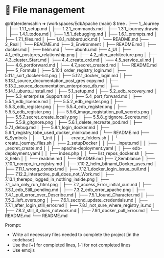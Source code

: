 # 📁 File management


@rifaterdemsahin ➜ /workspaces/EdbApache (main) $ tree
.
├── 1_Journey
│   ├── 1.1.1_setup.md
│   ├── 1.2.1_commands.md
│   ├── 1.3.1_journey.drawio
│   ├── 1.4.1_todos.md
│   ├── 1.5.1_debugging.md
│   ├── 1.6.1_prompts.md
│   ├── 1.7.1_files.md
│   ├── 1.8.1_rubberduck.md
│   └── README.md
├── 2_Real
│   └── README.md
├── 3_Environment
│   ├── README.md
│   ├── docker.md
│   ├── helm.md
│   └── ubuntu.md
├── 4_UI
│   ├── 4.1_edb_postgres_relationship.png
│   ├── 4.2_ntier_architecture.png
│   ├── 4.3_cluster_Start.md
│   ├── 4.4_create_crd.md
│   ├── 4.5_service_ui.md
│   ├── 4.6_portforward.md
│   ├── 4.7_secret_created.md
│   └── README.md
├── 5_Formula
│   ├── 5.10.1_order_registry_login.md
│   ├── 5.11.1_sort_docker-list.png
│   ├── 5.12.1_docker_login.md
│   ├── 5.13.1_source_documentation_post_gres copy.md
│   ├── 5.13.2_source_documentation_enterpriose_db.md
│   ├── 5.14.1_ubuntu_install.md
│   ├── 5.1_setup.md
│   ├── 5.2_edb_recovery.md
│   ├── 5.3_enterprise_Support.md
│   ├── 5.4_port_forward.md
│   ├── 5.5.1_edb_licence.md
│   ├── 5.5.2_edb_register.png
│   ├── 5.5.3_edb_register.png
│   ├── 5.5.4_edb_register.png
│   ├── 5.5.5_edb_register.png
│   ├── 5.5.6_image_registation_pull_secrets.png
│   ├── 5.5.7_secret_create_locally.png
│   ├── 5.5.8_gitignore_Secrets.md
│   ├── 5.5.9_gitgnore.png
│   ├── 5.6.1_delete_recreate_pod.md
│   ├── 5.7.1_debug.md
│   ├── 5.8.1_login_docker.md
│   ├── 5.9.1_registry_tobe_used_docker_minikube.md
│   └── README.md
├── 6_Symbols
│   ├── 1_init
│   │   ├── create_folders.sh
│   │   └── create_journey_files.sh
│   ├── 2_setupDocker
│   │   ├── _inputs.md
│   │   ├── _secret_create.md
│   │   ├── apache-deployment.yaml
│   │   ├── edb-deployment.yaml
│   │   ├── index.php
│   │   └── list_repos_docker.sh
│   ├── 3_helm
│   │   └── readme.md
│   └── README.md
├── 7_Semblance
│   ├── 7.10.1_norepo_in_registry.md
│   ├── 7.10.2_helm_bitnami_Docker_uses.md
│   ├── 7.11.1_wrong_context.md
│   ├── 7.12.1_docker_login_issue_pull.md
│   ├── 7.12.2_interactive_pull_does_not_Work.md
│   ├── 7.13.1_therepo_logged_in_nothing_inside.png
│   ├── 7.1_can_only_run_html.png
│   ├── 7.2_access_Error_initial_curl.md
│   ├── 7.3.1_edb_Still_pending.md
│   ├── 7.3.2_edb_error_apache.png
│   ├── 7.4.1_pull_error_over_Describe.md
│   ├── 7.5.1_found_Character.md
│   ├── 7.5.2_left_overs.png
│   ├── 7.6.1_second_update_credentials.md
│   ├── 7.7.1_after_login_still_error.md
│   ├── 7.8.1_not_sure_where_registry_is.md
│   ├── 7.8.2_still_it_does_notwork.md
│   ├── 7.9.1_docker_pull_Error.md
│   └── README.md
└── README.md


Prompt:
- Write all necessary files needed to complete the project [in the codebase]
- Use the [+] for completed lines, [-] for not completed lines
- Use emojis
